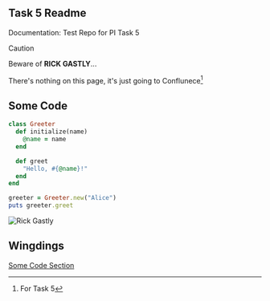 ## Task 5 Readme
Documentation: Test Repo for PI Task 5

> [!CAUTION]
> Beware of **RICK GASTLY**... 

There's nothing on this page, it's just going to Conflunece[^1]
[^1]: For Task 5

## Some Code

```Ruby
class Greeter
  def initialize(name)
    @name = name
  end

  def greet
    "Hello, #{@name}!"
  end
end

greeter = Greeter.new("Alice")
puts greeter.greet
```

![Rick Gastly](https://pm1.aminoapps.com/5812/91d9402586124c77b0e81d2bb62d18f5f004b834_hq.jpg)

## Wingdings



[Some Code Section](https://github.com/flockofsiegelman/Task-5/edit/main/README.md#some-code)
